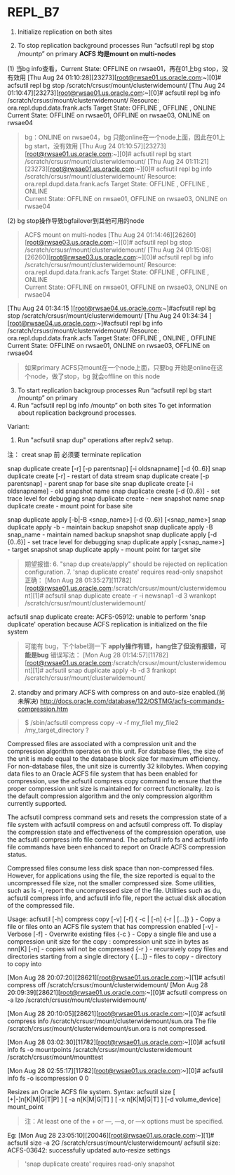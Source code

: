 # REPL_B7
1.  Initialize replication on both sites

2. To stop replication background processes
Run “acfsutil repl bg stop /mountp” on primary
**ACFS 均是mount on multi-nodes**

(1) 当bg info查看，Current State: OFFLINE on rwsae01，再在01上bg stop，没有效用
[Thu Aug 24 01:10:28][23273][root@rwsae01.us.oracle.com:~][0]# acfsutil repl bg stop /scratch/crsusr/mount/clusterwidemount/
[Thu Aug 24 01:10:47][23273][root@rwsae01.us.oracle.com:~][0]# acfsutil repl bg info /scratch/crsusr/mount/clusterwidemount/
Resource:      ora.repl.dupd.data.frank.acfs
Target State:  OFFLINE           , OFFLINE           , ONLINE           
Current State: OFFLINE on rwsae01, OFFLINE on rwsae03, ONLINE on rwsae04 
> bg：ONLINE on rwsae04，bg 只能online在一个node上面，因此在01上bg start，没有效用
[Thu Aug 24 01:10:57][23273][root@rwsae01.us.oracle.com:~][0]# acfsutil repl bg start /scratch/crsusr/mount/clusterwidemount/
[Thu Aug 24 01:11:21][23273][root@rwsae01.us.oracle.com:~][0]# acfsutil repl bg info /scratch/crsusr/mount/clusterwidemount/
Resource:      ora.repl.dupd.data.frank.acfs
Target State:  OFFLINE           , OFFLINE           , ONLINE           
Current State: OFFLINE on rwsae01, OFFLINE on rwsae03, ONLINE on rwsae04

(2) bg stop操作导致bgfailover到其他可用的node
> ACFS mount on multi-nodes
[Thu Aug 24 01:14:46][26260][root@rwsae03.us.oracle.com:~][0]# acfsutil repl bg stop /scratch/crsusr/mount/clusterwidemount/
[Thu Aug 24 01:15:08][26260][root@rwsae03.us.oracle.com:~][0]# acfsutil repl bg info /scratch/crsusr/mount/clusterwidemount/
Resource:      ora.repl.dupd.data.frank.acfs
Target State:  OFFLINE           , OFFLINE           , ONLINE           
Current State: OFFLINE on rwsae01, OFFLINE on rwsae03, ONLINE on rwsae04 

[Thu Aug 24 01:34:15 ][root@rwsae04.us.oracle.com:~]#acfsutil repl bg stop /scratch/crsusr/mount/clusterwidemount/
[Thu Aug 24 01:34:34 ][root@rwsae04.us.oracle.com:~]#acfsutil repl bg info /scratch/crsusr/mount/clusterwidemount/
Resource:      ora.repl.dupd.data.frank.acfs
Target State:  OFFLINE           , ONLINE           , OFFLINE           
Current State: OFFLINE on rwsae01, ONLINE on rwsae03, OFFLINE on rwsae04

 > 如果primary ACFS只mount在一个node上面，只要bg 开始是online在这个node，做了stop，bg 就会offline on this node


3. To start replication backgroup processes
Run “acfsutil repl bg start /mountp” on primary
4. Run “acfsutil repl bg info /mountp” on both sites
To get information about replication background processes.
 
Variant:
1. Run "acfsutil snap dup" operations after replv2 setup.

注： creat snap 前 必须要 terminate replication

 snap duplicate create    [-r] [-p parentsnap] [-i oldsnapname] [-d {0..6}] <newsnapname> <mountpoint>
 snap duplicate create    [-r]              - restart of data stream
 snap duplicate create    [-p parentsnap]   - parent snap for base site
 snap duplicate create    [-i oldsnapname]  - old snapshot name
 snap duplicate create    [-d {0..6}]       - set trace level for debugging
 snap duplicate create    <newsnapname>     - new snapshot name
 snap duplicate create    <mountpoint>      - mount point for base site

 snap duplicate apply     [-b|-B <snap_name>] [-d {0..6}] [<snap_name>] <mountpoint>
 snap duplicate apply     -b                       - maintain backup snapshot
 snap duplicate apply     -B snap_name             - maintain named backup snapshot
 snap duplicate apply     [-d {0..6}]              - set trace level for debugging
 snap duplicate apply     [<snap_name>]            - target snapshot
 snap duplicate apply     <mountpoint>             - mount point for target site

> 期望报错:
> 6. "snap dup create/apply" should be rejected on replication configuration.
> 7. 'snap duplicate create' requires read-only snapshot
正确：
[Mon Aug 28 01:35:27][11782][root@rwsae01.us.oracle.com:/scratch/crsusr/mount/clusterwidemount][1]# acfsutil snap duplicate create -r -i newsnap1 -d 3 wrankopt /scratch/crsusr/mount/clusterwidemount/

acfsutil snap duplicate create: ACFS-05912: unable to perform 'snap duplicate' operation because ACFS replication is initialized on the file system

> 可能有 bug，下个label测一下
**apply操作有错，hang住了但没有报错，可能是bug**
错误写法：
[Mon Aug 28 01:14:57][11782][root@rwsae01.us.oracle.com:/scratch/crsusr/mount/clusterwidemount][1]# acfsutil snap duplicate apply -b -d 3 frankopt /scratch/crsusr/mount/clusterwidemount/


2. standby and primary ACFS with compress on and auto-size enabled.(尚未解决)
http://docs.oracle.com/database/122/OSTMG/acfs-commands-compression.htm
> $ /sbin/acfsutil compress copy -v -f my_file1 my_file2 /my_target_directory ?

Compressed files are associated with a compression unit and the compression algorithm operates on this unit. For database files, the size of the unit is made equal to the database block size for maximum efficiency. For non-database files, the unit size is currently 32 kilobytes. When copying data files to an Oracle ACFS file system that has been enabled for compression, use the acfsutil compress copy command to ensure that the proper compression unit size is maintained for correct functionality. lzo is the default compression algorithm and the only compression algorithm currently supported.

The acfsutil compress command sets and resets the compression state of a file system with acfsutil compress on and acfsutil compress off. To display the compression state and effectiveness of the compression operation, use the acfsutil compress info file command. The acfsutil info fs and acfsutil info file commands have been enhanced to report on Oracle ACFS compression status.

Compressed files consume less disk space than non-compressed files. However, for applications using the file, the size reported is equal to the uncompressed file size, not the smaller compressed size. Some utilities, such as ls -l, report the uncompressed size of the file. Utilities such as du, acfsutil compress info, and acfsutil info file, report the actual disk allocation of the compressed file.

Usage: acfsutil [-h] compress copy  [-v] [-f] { -c <size> <source> | [-n] {-r <source> | <source> [...]} } <target>
                               - Copy a file or files onto an ACFS
                                 file system that has compression enabled
                 [-v]          - Verbose
                 [-f]          - Overwrite existing files
                 {-c <size> <source> }  - Copy a single file and use a
                                          compression unit size for
                                          the copy
                                 <size> : compression unit size in
                                          bytes as nnn[K]
                 [-n]          - copies will not be compressed
                 {-r <source>} - recursively copy files and directories
                                 starting from a single directory
                 {<source> [...]} - files to copy
                 <target>      - directory to copy into


[Mon Aug 28 20:07:20][28621][root@rwsae01.us.oracle.com:~][1]# acfsutil compress off /scratch/crsusr/mount/clusterwidemount/
[Mon Aug 28 20:09:39][28621][root@rwsae01.us.oracle.com:~][0]# acfsutil compress on -a lzo /scratch/crsusr/mount/clusterwidemount/

[Mon Aug 28 20:10:05][28621][root@rwsae01.us.oracle.com:~][0]# acfsutil compress info /scratch/crsusr/mount/clusterwidemount/sun.ora 
The file /scratch/crsusr/mount/clusterwidemount/sun.ora is not compressed.


[Mon Aug 28 03:02:30][11782][root@rwsae01.us.oracle.com:~][0]# acfsutil info fs -o mountpoints
/scratch/crsusr/mount/clusterwidemount
/scratch/crsusr/mount/mounttest

[Mon Aug 28 02:55:17][11782][root@rwsae01.us.oracle.com:~][0]# acfsutil info fs -o iscompression 
0
0


Resizes an Oracle ACFS file system.
Syntax:
acfsutil size [ [+|-]n[K|M|G|T|P] ] [ -a n[K|M|G|T] ] [ -x n[K|M|G|T] ] [-d volume_device] mount_point

> 注：At least one of the + or —, —a, or —x options must be specified.

Eg:
[Mon Aug 28 23:05:10][20046][root@rwsae01.us.oracle.com:~][1]# acfsutil size -a 2G /scratch/crsusr/mount/clusterwidemount/
acfsutil size: ACFS-03642: successfully updated auto-resize settings

> 'snap duplicate create' requires read-only snapshot
